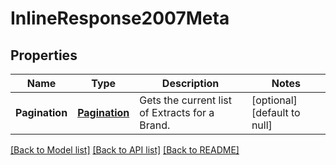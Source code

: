 # InlineResponse2007Meta

## Properties
Name | Type | Description | Notes
------------ | ------------- | ------------- | -------------
**Pagination** | [**Pagination**](Pagination.md) | Gets the current list of Extracts for a Brand. | [optional] [default to null]

[[Back to Model list]](../README.md#documentation-for-models) [[Back to API list]](../README.md#documentation-for-api-endpoints) [[Back to README]](../README.md)


